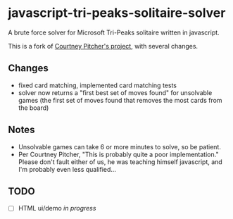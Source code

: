 # javascript-tri-peaks-solitaire-solver

A brute force solver for Microsoft Tri-Peaks solitaire written in javascript.

This is a fork of [Courtney Pitcher's project](https://github.com/IgniparousTempest/javascript-tri-peaks-solitaire-solver), with several changes.

## Changes

- fixed card matching, implemented card matching tests
- solver now returns a "first best set of moves found" for unsolvable games (the first set of moves found that removes the most cards from the board)

## Notes

- Unsolvable games can take 6 or more minutes to solve, so be patient.
- Per Courtney Pitcher, "This is probably quite a poor implementation." Please don't fault either of us, he was teaching himself javascript, and I'm probably even less qualified...

## TODO

- [ ] HTML ui/demo _in progress_
